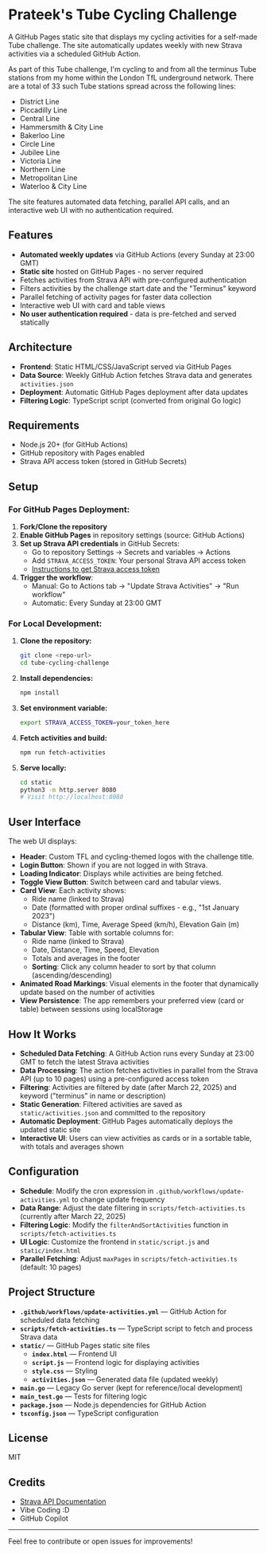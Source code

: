 # Prateek's Tube Cycling Challenge

A GitHub Pages static site that displays my cycling activities for a self-made Tube challenge. The site automatically updates weekly with new Strava activities via a scheduled GitHub Action.

As part of this Tube challenge, I'm cycling to and from all the terminus Tube stations from my home within the London TfL underground network.
There are a total of 33 such Tube stations spread across the following lines:
- District Line
- Piccadilly Line
- Central Line
- Hammersmith & City Line
- Bakerloo Line
- Circle Line
- Jubilee Line
- Victoria Line
- Northern Line
- Metropolitan Line
- Waterloo & City Line

The site features automated data fetching, parallel API calls, and an interactive web UI with no authentication required.

## Features
- **Automated weekly updates** via GitHub Actions (every Sunday at 23:00 GMT)
- **Static site** hosted on GitHub Pages - no server required
- Fetches activities from Strava API with pre-configured authentication
- Filters activities by the challenge start date and the "Terminus" keyword
- Parallel fetching of activity pages for faster data collection
- Interactive web UI with card and table views
- **No user authentication required** - data is pre-fetched and served statically

## Architecture
- **Frontend**: Static HTML/CSS/JavaScript served via GitHub Pages
- **Data Source**: Weekly GitHub Action fetches Strava data and generates `activities.json`
- **Deployment**: Automatic GitHub Pages deployment after data updates
- **Filtering Logic**: TypeScript script (converted from original Go logic)

## Requirements
- Node.js 20+ (for GitHub Actions)
- GitHub repository with Pages enabled
- Strava API access token (stored in GitHub Secrets)

## Setup

### For GitHub Pages Deployment:
1. **Fork/Clone the repository**
2. **Enable GitHub Pages** in repository settings (source: GitHub Actions)
3. **Set up Strava API credentials** in GitHub Secrets:
   - Go to repository Settings → Secrets and variables → Actions
   - Add `STRAVA_ACCESS_TOKEN`: Your personal Strava API access token
   - [Instructions to get Strava access token](https://developers.strava.com/docs/getting-started/#account)
4. **Trigger the workflow**:
   - Manual: Go to Actions tab → "Update Strava Activities" → "Run workflow"
   - Automatic: Every Sunday at 23:00 GMT

### For Local Development:
1. **Clone the repository:**
   ```sh
   git clone <repo-url>
   cd tube-cycling-challenge
   ```

2. **Install dependencies:**
   ```sh
   npm install
   ```

3. **Set environment variable:**
   ```sh
   export STRAVA_ACCESS_TOKEN=your_token_here
   ```

4. **Fetch activities and build:**
   ```sh
   npm run fetch-activities
   ```

5. **Serve locally:**
   ```sh
   cd static
   python3 -m http.server 8080
   # Visit http://localhost:8080
   ```

## User Interface
The web UI displays:
- **Header**: Custom TFL and cycling-themed logos with the challenge title.
- **Login Button**: Shown if you are not logged in with Strava.
- **Loading Indicator**: Displays while activities are being fetched.
- **Toggle View Button**: Switch between card and tabular views.
- **Card View**: Each activity shows:
  - Ride name (linked to Strava)
  - Date (formatted with proper ordinal suffixes - e.g., "1st January 2023")
  - Distance (km), Time, Average Speed (km/h), Elevation Gain (m)
- **Tabular View**: Table with sortable columns for:
  - Ride name (linked to Strava)
  - Date, Distance, Time, Speed, Elevation
  - Totals and averages in the footer
  - **Sorting**: Click any column header to sort by that column (ascending/descending)
- **Animated Road Markings**: Visual elements in the footer that dynamically update based on the number of activities
- **View Persistence**: The app remembers your preferred view (card or table) between sessions using localStorage

## How It Works
- **Scheduled Data Fetching**: A GitHub Action runs every Sunday at 23:00 GMT to fetch the latest Strava activities
- **Data Processing**: The action fetches activities in parallel from the Strava API (up to 10 pages) using a pre-configured access token
- **Filtering**: Activities are filtered by date (after March 22, 2025) and keyword ("terminus" in name or description)
- **Static Generation**: Filtered activities are saved as `static/activities.json` and committed to the repository
- **Automatic Deployment**: GitHub Pages automatically deploys the updated static site
- **Interactive UI**: Users can view activities as cards or in a sortable table, with totals and averages shown

## Configuration
- **Schedule**: Modify the cron expression in `.github/workflows/update-activities.yml` to change update frequency
- **Data Range**: Adjust the date filtering in `scripts/fetch-activities.ts` (currently after March 22, 2025)
- **Filtering Logic**: Modify the `filterAndSortActivities` function in `scripts/fetch-activities.ts`
- **UI Logic**: Customize the frontend in `static/script.js` and `static/index.html`
- **Parallel Fetching**: Adjust `maxPages` in `scripts/fetch-activities.ts` (default: 10 pages)

## Project Structure
- **`.github/workflows/update-activities.yml`** — GitHub Action for scheduled data fetching
- **`scripts/fetch-activities.ts`** — TypeScript script to fetch and process Strava data
- **`static/`** — GitHub Pages static site files
  - **`index.html`** — Frontend UI
  - **`script.js`** — Frontend logic for displaying activities
  - **`style.css`** — Styling
  - **`activities.json`** — Generated data file (updated weekly)
- **`main.go`** — Legacy Go server (kept for reference/local development)
- **`main_test.go`** — Tests for filtering logic
- **`package.json`** — Node.js dependencies for GitHub Action
- **`tsconfig.json`** — TypeScript configuration

## License
MIT

## Credits
- [Strava API Documentation](https://developers.strava.com/docs/)
- Vibe Coding :D
- GitHub Copilot

---

Feel free to contribute or open issues for improvements!